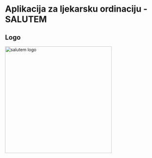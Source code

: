 <p align = "center">
  
# Aplikacija za ljekarsku ordinaciju - SALUTEM



## Logo
<img width="350" alt="salutem logo" src="https://user-images.githubusercontent.com/73299629/127243084-ccdd65b3-3d0b-4e94-a3b2-ca77db5e4aa0.png">

</p>

